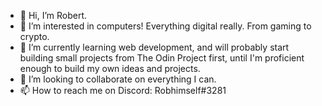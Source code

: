 - 👋 Hi, I’m Robert. 
- 👀 I’m interested in computers! Everything digital really. From gaming to crypto.
- 🌱 I’m currently learning web development, and will probably start building small projects from The Odin Project first,
      until I'm proficient enough to build my own ideas and projects.
- 💞️ I’m looking to collaborate on everything I can. 
- 📫 How to reach me on Discord: Robhimself#3281

<!---
Robhimself/Robhimself is a ✨ special ✨ repository because its `README.md` (this file) appears on your GitHub profile.
You can click the Preview link to take a look at your changes.
--->
